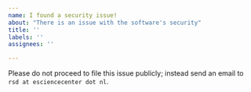 ```yaml
---
name: I found a security issue!
about: "There is an issue with the software's security"
title: ''
labels: ''
assignees: ''

---
```


Please do not proceed to file this issue publicly; instead send an email to ``rsd at esciencecenter dot nl``.
